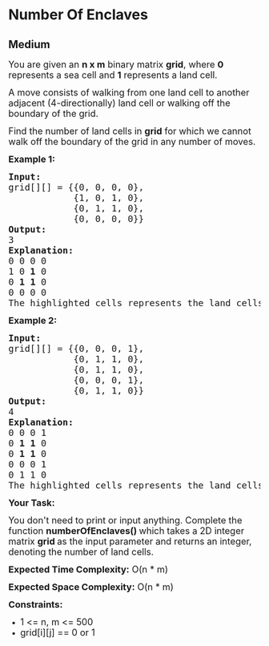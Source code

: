 # Number Of Enclaves
## Medium
<div class="problems_problem_content__Xm_eO" style="user-select: auto;"><p style="user-select: auto;"><span style="font-size: 18px; user-select: auto;">You are given an <strong style="user-select: auto;">n&nbsp;x m</strong>&nbsp;binary matrix <strong style="user-select: auto;">grid</strong>, where <strong style="user-select: auto;">0</strong> represents a sea cell and <strong style="user-select: auto;">1</strong> represents a land cell.</span></p>

<p style="user-select: auto;"><span style="font-size: 18px; user-select: auto;">A move consists of walking from one land cell to another adjacent (4-directionally) land cell or walking off the boundary of the grid.</span></p>

<p style="user-select: auto;"><span style="font-size: 18px; user-select: auto;">Find the number of land cells in <strong style="user-select: auto;">grid</strong> for which we cannot walk off the boundary of the grid in any number of moves.</span></p>

<p style="user-select: auto;"><strong style="user-select: auto;"><span style="font-size: 18px; user-select: auto;">Example 1:</span></strong></p>

<pre style="user-select: auto;"><span style="font-size: 18px; user-select: auto;"><strong style="user-select: auto;">Input:</strong></span>
<span style="font-size: 18px; user-select: auto;">grid[][] = {{0, 0, 0, 0},
            {1, 0, 1, 0},
            {0, 1, 1, 0},
            {0, 0, 0, 0}}</span>
<span style="font-size: 18px; user-select: auto;"><strong style="user-select: auto;">Output:</strong></span>
<span style="font-size: 18px; user-select: auto;">3</span>
<span style="font-size: 18px; user-select: auto;"><strong style="user-select: auto;">Explanation:</strong></span>
<span style="font-size: 18px; user-select: auto;">0 0 0 0
1 0 <strong style="user-select: auto;">1</strong> 0
0 <strong style="user-select: auto;">1</strong> <strong style="user-select: auto;">1</strong> 0
0 0 0 0</span>
<span style="font-size: 18px; user-select: auto;">The highlighted cells represents the land cells.</span>
</pre>

<p style="user-select: auto;"><strong style="user-select: auto;"><span style="font-size: 18px; user-select: auto;">Example 2:</span></strong></p>

<pre style="user-select: auto;"><span style="font-size: 18px; user-select: auto;"><strong style="user-select: auto;">Input:</strong></span>
<span style="font-size: 18px; user-select: auto;">grid[][] = {{0, 0, 0, 1},
            {0, 1, 1, 0},
            {0, 1, 1, 0},
            {0, 0, 0, 1},
            {0, 1, 1, 0}}</span>
<span style="font-size: 18px; user-select: auto;"><strong style="user-select: auto;">Output:</strong></span>
<span style="font-size: 18px; user-select: auto;">4</span>
<span style="font-size: 18px; user-select: auto;"><strong style="user-select: auto;">Explanation:</strong></span>
<span style="font-size: 18px; user-select: auto;">0 0 0 1
0 <strong style="user-select: auto;">1</strong> <strong style="user-select: auto;">1</strong> 0
0 <strong style="user-select: auto;">1</strong> <strong style="user-select: auto;">1</strong> 0
0 0 0 1
0 1 1 0</span>
<span style="font-size: 18px; user-select: auto;">The highlighted cells represents the land cells.</span></pre>

<p style="user-select: auto;"><strong style="user-select: auto;"><span style="font-size: 18px; user-select: auto;">Your Task:</span></strong></p>

<p style="user-select: auto;"><span style="font-size: 18px; user-select: auto;">You don't need to print or input anything. Complete the function <strong style="user-select: auto;">numberOfEnclaves()&nbsp;</strong>which takes a 2D integer matrix <strong style="user-select: auto;">grid&nbsp;</strong>as the input parameter and returns an integer, denoting the number of land cells.</span></p>

<p style="user-select: auto;"><span style="font-size: 18px; user-select: auto;"><strong style="user-select: auto;">Expected Time Complexity:</strong> O(n * m)</span></p>

<p style="user-select: auto;"><span style="font-size: 18px; user-select: auto;"><strong style="user-select: auto;">Expected Space Complexity:</strong> O(n * m)</span></p>

<p style="user-select: auto;"><strong style="user-select: auto;"><span style="font-size: 18px; user-select: auto;">Constraints:</span></strong></p>

<ul style="user-select: auto;">
	<li style="user-select: auto;"><span style="font-size: 18px; user-select: auto;">1 &lt;= n, m &lt;= 500</span></li>
	<li style="user-select: auto;"><span style="font-size: 18px; user-select: auto;">grid[i][j] == 0 or 1</span></li>
</ul>
</div>
